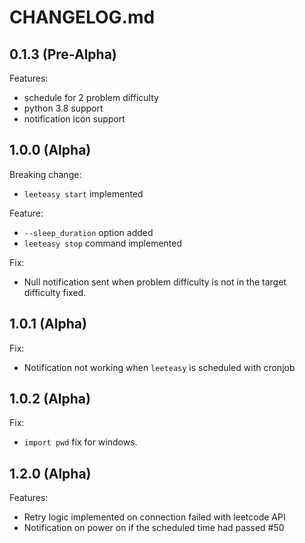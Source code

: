 # CHANGELOG.md

## 0.1.3 (Pre-Alpha)

Features:

  - schedule for 2 problem difficulty
  - python 3.8 support
  - notification icon support

## 1.0.0 (Alpha)

Breaking change:

- `leeteasy start` implemented

Feature:

- `--sleep_duration` option added
- `leeteasy stop` command implemented

Fix:

- Null notification sent when problem difficulty is not in the target difficulty fixed.

## 1.0.1 (Alpha)

Fix:

- Notification not working when `leeteasy` is scheduled with cronjob

## 1.0.2 (Alpha)

Fix:

- `import pwd` fix for windows.

## 1.2.0 (Alpha)

Features:

  - Retry logic implemented on connection failed with leetcode API
  - Notification on power on if the scheduled time had passed #50